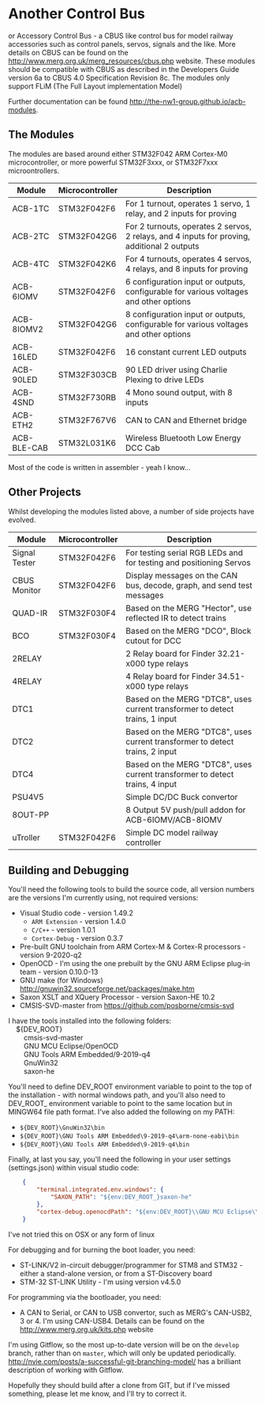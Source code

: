 Another Control Bus
===================

or Accessory Control Bus - a CBUS like control bus for model railway accessories such as control panels, servos,
signals and the like. More details on CBUS can be found on the <http://www.merg.org.uk/merg_resources/cbus.php> website.
These modules should be compatible with CBUS as described in the Developers Guide version 6a to CBUS 4.0 Specification 
Revision 8c. The modules only support FLiM (The Full Layout implementation Model)

Further documentation can be found <http://the-nw1-group.github.io/acb-modules>.

The Modules
-----------

The modules are based around either STM32F042 ARM Cortex-M0 microcontroller, or more powerful STM32F3xxx, or STM32F7xxx 
microontrollers. 

| Module      | Microcontroller  | Description |
| ----------- | ---------------- | ------------------------------------------------------------------------------------------- |
| ACB-1TC     | STM32F042F6      | For 1 turnout, operates 1 servo, 1 relay, and 2 inputs for proving                          |
| ACB-2TC     | STM32F042G6      | For 2 turnouts, operates 2 servos, 2 relays, and 4 inputs for proving, additional 2 outputs |
| ACB-4TC     | STM32F042K6      | For 4 turnouts, operates 4 servos, 4 relays, and 8 inputs for proving                       |
| ACB-6IOMV   | STM32F042F6      | 6 configuration input or outputs, configurable for various voltages and other options       |
| ACB-8IOMV2  | STM32F042G6      | 8 configuration input or outputs, configurable for various voltages and other options       |
| ACB-16LED   | STM32F042F6      | 16 constant current LED outputs                                                             |
| ACB-90LED   | STM32F303CB      | 90 LED driver using Charlie Plexing to drive LEDs                                           |
| ACB-4SND    | STM32F730RB      | 4 Mono sound output, with 8 inputs                                                          |
| ACB-ETH2    | STM32F767V6      | CAN to CAN and Ethernet bridge                                                              |
| ACB-BLE-CAB | STM32L031K6      | Wireless Bluetooth Low Energy DCC Cab                                                       |

Most of the code is written in assembler - yeah I know...  

Other Projects
--------------

Whilst developing the modules listed above, a number of side projects have evolved.

| Module        | Microcontroller  | Description |
| ------------- | ---------------- | --------------------------------------------------------------------------------- |
| Signal Tester | STM32F042F6      | For testing serial RGB LEDs and for testing and positioning Servos                |
| CBUS Monitor  | STM32F042F6      | Display messages on the CAN bus, decode, graph, and send test messages            |
| QUAD-IR       | STM32F030F4      | Based on the MERG "Hector", use reflected IR to detect trains                     | 
| BCO           | STM32F030F4      | Based on the MERG "DCO", Block cutout for DCC                                     |
| 2RELAY        |                  | 2 Relay board for Finder 32.21-x000 type relays                                   |
| 4RELAY        |                  | 4 Relay board for Finder 34.51-x000 type relays                                   |
| DTC1          |                  | Based on the MERG "DTC8", uses current transformer to detect trains, 1 input      |
| DTC2          |                  | Based on the MERG "DTC8", uses current transformer to detect trains, 2 input      |
| DTC4          |                  | Based on the MERG "DTC8", uses current transformer to detect trains, 4 input      |
| PSU4V5        |                  | Simple DC/DC Buck convertor                                                       |
| 8OUT-PP       |                  | 8 Output 5V push/pull addon for ACB-6IOMV/ACB-8IOMV                               |
| uTroller      | STM32F042F6      | Simple DC model railway controller                                                |

Building and Debugging
----------------------

You'll need the following tools to build the source code, all version numbers are the versions I'm currently using, not
required versions:

* Visual Studio code - version 1.49.2
  * `ARM Extension` - version 1.4.0
  * `C/C++` - version 1.0.1
  * `Cortex-Debug` - version 0.3.7
* Pre-built GNU toolchain from ARM Cortex-M & Cortex-R processors - version 9-2020-q2
* OpenOCD - I'm using the one prebuilt by the GNU ARM Eclipse plug-in team - version 0.10.0-13
* GNU make (for Windows) <http://gnuwin32.sourceforge.net/packages/make.htm>
* Saxon XSLT and XQuery Processor - version Saxon-HE 10.2
* CMSIS-SVD-master from <https://github.com/posborne/cmsis-svd>

I have the tools installed into the following folders:  
&nbsp;&nbsp;&nbsp;&nbsp;${DEV_ROOT}  
&nbsp;&nbsp;&nbsp;&nbsp;&nbsp;&nbsp;&nbsp;&nbsp;cmsis-svd-master  
&nbsp;&nbsp;&nbsp;&nbsp;&nbsp;&nbsp;&nbsp;&nbsp;GNU MCU Eclipse/OpenOCD  
&nbsp;&nbsp;&nbsp;&nbsp;&nbsp;&nbsp;&nbsp;&nbsp;GNU Tools ARM Embedded/9-2019-q4  
&nbsp;&nbsp;&nbsp;&nbsp;&nbsp;&nbsp;&nbsp;&nbsp;GnuWin32  
&nbsp;&nbsp;&nbsp;&nbsp;&nbsp;&nbsp;&nbsp;&nbsp;saxon-he  

You'll need to define DEV_ROOT environment variable to point to the top of the installation - with normal windows path,
and you'll also need to DEV_ROOT_ environment variable to point to the same location but in MINGW64 file path format. I've
also added the following on my PATH:

* `${DEV_ROOT}\GnuWin32\bin`
* `${DEV_ROOT}\GNU Tools ARM Embedded\9-2019-q4\arm-none-eabi\bin`
* `${DEV_ROOT}\GNU Tools ARM Embedded\9-2019-q4\bin`

Finally, at last you say, you'll need the following in your user settings (settings.json) within visual studio code:

```json
    {
        "terminal.integrated.env.windows": {
            "SAXON_PATH": "${env:DEV_ROOT_}saxon-he"
        },
        "cortex-debug.openocdPath": "${env:DEV_ROOT}\\GNU MCU Eclipse\\OpenOCD\\0.10.0-13\\bin\\openocd.exe"
    }
```

I've not tried this on OSX or any form of linux

For debugging and for burning the boot loader, you need:

* ST-LINK/V2  in-circuit debugger/programmer for STM8 and STM32 - either a stand-alone version, 
or from a ST-Discovery board
* STM-32 ST-LINK Utility - I'm using version v4.5.0

For programming via the bootloader, you need:

* A CAN to Serial, or CAN to USB convertor, such as MERG's CAN-USB2, 3 or 4. I'm using CAN-USB4. Details can be found
on the  <http://www.merg.org.uk/kits.php> website

I'm using Gitflow, so the most up-to-date version will be on the `develop` branch, rather than on `master`, which
will only be updated periodically. <http://nvie.com/posts/a-successful-git-branching-model/> has a brilliant description
of working with Gitflow.

Hopefully they should build after a clone from GIT, but if I've missed something, please let me know, and I'll try to 
correct it. 
